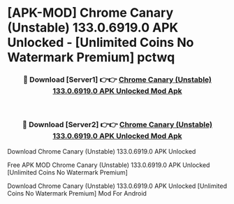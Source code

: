 # [APK-MOD] Chrome Canary (Unstable) 133.0.6919.0 APK Unlocked - [Unlimited Coins No Watermark Premium] pctwq



<div align="center">
<h3>🔴 Download [Server1] 👉👉 <a href="https://momento.my/?title=Chrome_Canary_(Unstable)_133.0.6919.0_APK_Unlocked">Chrome Canary (Unstable) 133.0.6919.0 APK Unlocked Mod Apk</a></h3><br>

<h3>🔴 Download [Server2] 👉👉 <a href="https://momento.my/?title=Chrome_Canary_(Unstable)_133.0.6919.0_APK_Unlocked">Chrome Canary (Unstable) 133.0.6919.0 APK Unlocked Mod Apk</a></h3>
</div>



Download Chrome Canary (Unstable) 133.0.6919.0 APK Unlocked 

Free APK MOD Chrome Canary (Unstable) 133.0.6919.0 APK Unlocked [Unlimited Coins No Watermark Premium]

Download Chrome Canary (Unstable) 133.0.6919.0 APK Unlocked [Unlimited Coins No Watermark Premium] Mod For Android
